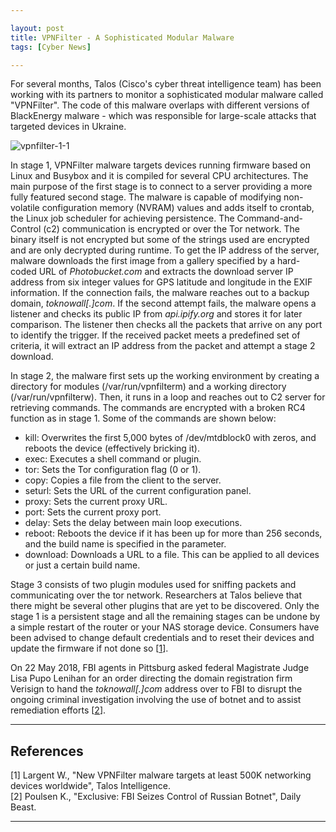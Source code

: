 ```yaml
---

layout: post
title: VPNFilter - A Sophisticated Modular Malware
tags: [Cyber News]

---
```


For several months, Talos (Cisco's cyber threat intelligence team) has been working with its partners to monitor a sophisticated modular malware called "VPNFilter". The code of this malware overlaps with different versions of BlackEnergy malware - which was responsible for large-scale attacks that targeted devices in Ukraine.

![vpnfilter-1-1](/assets/img/posts/CyberNews/vpnfilter-1-1.jpg)

In stage 1, VPNFilter malware targets devices running firmware based on Linux and Busybox and it is compiled for several CPU architectures. The main purpose of the first stage is to connect to a server providing a more fully featured second stage. The malware is capable of modifying non-volatile configuration memory (NVRAM) values and adds itself to crontab, the Linux job scheduler for achieving persistence. The Command-and-Control (c2) communication is encrypted or over the Tor network. The binary itself is not encrypted but some of the strings used are encrypted and are only decrypted during runtime. To get the IP address of the server, malware downloads the first image from a gallery specified by a hard-coded URL of *Photobucket.com* and extracts the download server IP address from six integer values for GPS latitude and longitude in the EXIF information. If the connection fails, the malware reaches out to a backup domain, *toknowall\[.\]com*. If the second attempt fails, the malware opens a listener and checks its public IP from *api.ipify.org* and stores it for later comparison. The listener then checks all the packets that arrive on any port to identify the trigger. If the received packet meets a predefined set of criteria, it will extract an IP address from the packet and attempt a stage 2 download.

In stage 2, the malware first sets up the working environment by creating a directory for modules (/var/run/vpnfilterm) and a working directory (/var/run/vpnfilterw). Then, it runs in a loop and reaches out to C2 server for retrieving commands. The commands are encrypted with a broken RC4 function as in stage 1. Some of the commands are shown below:
* kill: Overwrites the first 5,000 bytes of /dev/mtdblock0 with zeros, and reboots the device (effectively bricking it).
* exec: Executes a shell command or plugin.
* tor: Sets the Tor configuration flag (0 or 1).
* copy: Copies a file from the client to the server.
* seturl: Sets the URL of the current configuration panel.
* proxy: Sets the current proxy URL.
* port: Sets the current proxy port.
* delay: Sets the delay between main loop executions.
* reboot: Reboots the device if it has been up for more than 256 seconds, and the build name is specified in the parameter.
* download: Downloads a URL to a file. This can be applied to all devices or just a certain build name.

Stage 3 consists of two plugin modules used for sniffing packets and communicating over the tor network. Researchers at Talos believe that there might be several other plugins that are yet to be discovered. Only the stage 1 is a persistent stage and all the remaining stages can be undone by a simple restart of the router or your NAS storage device. Consumers have been advised to change default credentials and to reset their devices and update the firmware if not done so \[[1]\].

On 22 May 2018, FBI agents in Pittsburg asked federal Magistrate Judge Lisa Pupo Lenihan for an order directing the domain registration firm Verisign to hand the *toknowall\[.\]com* address over to FBI to disrupt the ongoing criminal investigation involving the use of botnet and to assist remediation efforts \[[2]\].

---

## References
\[1\] Largent W., "New VPNFilter malware targets at least 500K networking devices worldwide", Talos Intelligence.<br />
\[2\] Poulsen K., "Exclusive: FBI Seizes Control of Russian Botnet", Daily Beast.<br />

[1]: https://blog.talosintelligence.com/2018/05/VPNFilter.html "New VPNFilter malware targets at least 500K networking devices worldwide"
[2]: https://www.thedailybeast.com/exclusive-fbi-seizes-control-of-russian-botnet "Exclusive: FBI Seizes Control of Russian Botnet"

---
